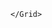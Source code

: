 ﻿<Window x:Class="OpenTTD_Launcher.readme"
        xmlns="http://schemas.microsoft.com/winfx/2006/xaml/presentation"
        xmlns:x="http://schemas.microsoft.com/winfx/2006/xaml"
        xmlns:d="http://schemas.microsoft.com/expression/blend/2008"
        xmlns:mc="http://schemas.openxmlformats.org/markup-compatibility/2006"
        xmlns:local="clr-namespace:OpenTTD_Launcher"
        mc:Ignorable="d"
        Title="readme" Height="450" Width="800">
    <Grid>
        
    </Grid>
</Window>
